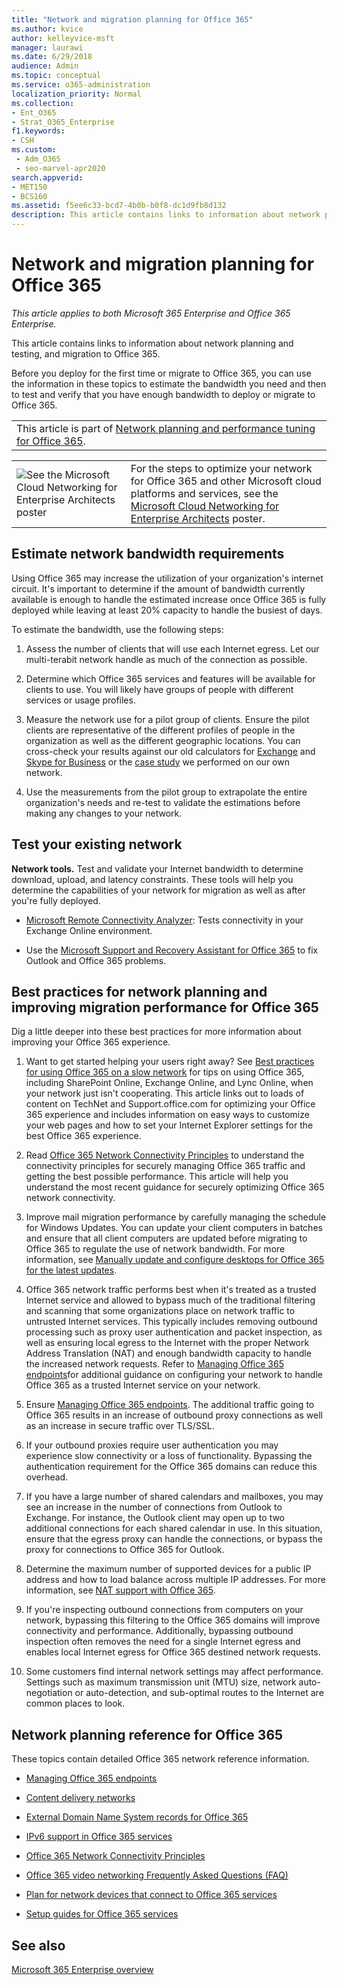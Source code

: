 ```yaml
---
title: "Network and migration planning for Office 365"
ms.author: kvice
author: kelleyvice-msft
manager: laurawi
ms.date: 6/29/2018
audience: Admin
ms.topic: conceptual
ms.service: o365-administration
localization_priority: Normal
ms.collection:
- Ent_O365
- Strat_O365_Enterprise
f1.keywords:
- CSH
ms.custom: 
 - Adm_O365
 - seo-marvel-apr2020
search.appverid:
- MET150
- BCS160
ms.assetid: f5ee6c33-bcd7-4b0b-b0f8-dc1d9fb8d132
description: This article contains links to information about network planning, testing, and migration to Office 365.
---
```


# Network and migration planning for Office 365

*This article applies to both Microsoft 365 Enterprise and Office 365 Enterprise.*

This article contains links to information about network planning and testing, and migration to Office 365.
  
Before you deploy for the first time or migrate to Office 365, you can use the information in these topics to estimate the bandwidth you need and then to test and verify that you have enough bandwidth to deploy or migrate to Office 365.

||
|:-----|
| This article is part of [Network planning and performance tuning for Office 365](https://aka.ms/tune).|

|||
|:-----|:-----|
|![See the Microsoft Cloud Networking for Enterprise Architects poster](media/3094be9f-2407-4fa5-896d-aa66ef7b9bb9.png)|For the steps to optimize your network for Office 365 and other Microsoft cloud platforms and services, see the [Microsoft Cloud Networking for Enterprise Architects](https://aka.ms/cloudarchnetworking) poster. |
   
## Estimate network bandwidth requirements
<a name="EstimateBandwidthRequirements"> </a>

Using Office 365 may increase the utilization of your organization's internet circuit. It's important to determine if the amount of bandwidth currently available is enough to handle the estimated increase once Office 365 is fully deployed while leaving at least 20% capacity to handle the busiest of days.
  
To estimate the bandwidth, use the following steps:
  
1. Assess the number of clients that will use each Internet egress. Let our multi-terabit network handle as much of the connection as possible. 
    
2. Determine which Office 365 services and features will be available for clients to use. You will likely have groups of people with different services or usage profiles.
    
3. Measure the network use for a pilot group of clients. Ensure the pilot clients are representative of the different profiles of people in the organization as well as the different geographic locations. You can cross-check your results against our old calculators for [Exchange](https://techcommunity.microsoft.com/t5/exchange-team-blog/announcing-the-exchange-client-network-bandwidth-calculator-beta/ba-p/601744) and [Skype for Business](https://go.microsoft.com/fwlink/p/?LinkId=321551) or the [case study](https://www.microsoft.com/itshowcase/Article/Content/631/Optimizing-network-performance-for-Microsoft-Office-365) we performed on our own network. 
    
4. Use the measurements from the pilot group to extrapolate the entire organization's needs and re-test to validate the estimations before making any changes to your network.
    
## Test your existing network
<a name="calculators"> </a>

 **Network tools.** Test and validate your Internet bandwidth to determine download, upload, and latency constraints. These tools will help you determine the capabilities of your network for migration as well as after you're fully deployed. 
    
- [Microsoft Remote Connectivity Analyzer](https://go.microsoft.com/fwlink/p/?LinkId=517243): Tests connectivity in your Exchange Online environment.
    
- Use the [Microsoft Support and Recovery Assistant for Office 365](https://diagnostics.office.com/#/Download?env=SOC) to fix Outlook and Office 365 problems. 
    
## Best practices for network planning and improving migration performance for Office 365
<a name="BestPractices"> </a>

Dig a little deeper into these best practices for more information about improving your Office 365 experience.
  
1. Want to get started helping your users right away? See [Best practices for using Office 365 on a slow network](https://support.office.com/article/fd16c8d2-4799-4c39-8fd7-045f06640166) for tips on using Office 365, including SharePoint Online, Exchange Online, and Lync Online, when your network just isn't cooperating. This article links out to loads of content on TechNet and Support.office.com for optimizing your Office 365 experience and includes information on easy ways to customize your web pages and how to set your Internet Explorer settings for the best Office 365 experience. 
    
2. Read [Office 365 Network Connectivity Principles](https://aka.ms/o365networkingprinciples) to understand the connectivity principles for securely managing Office 365 traffic and getting the best possible performance. This article will help you understand the most recent guidance for securely optimizing Office 365 network connectivity. 
    
3. Improve mail migration performance by carefully managing the schedule for Windows Updates. You can update your client computers in batches and ensure that all client computers are updated before migrating to Office 365 to regulate the use of network bandwidth. For more information, see [Manually update and configure desktops for Office 365 for the latest updates](https://support.microsoft.com/gp/office-2013-365-update).
    
4. Office 365 network traffic performs best when it's treated as a trusted Internet service and allowed to bypass much of the traditional filtering and scanning that some organizations place on network traffic to untrusted Internet services. This typically includes removing outbound processing such as proxy user authentication and packet inspection, as well as ensuring local egress to the Internet with the proper Network Address Translation (NAT) and enough bandwidth capacity to handle the increased network requests. Refer to [Managing Office 365 endpoints](https://support.office.com/article/99cab9d4-ef59-4207-9f2b-3728eb46bf9a)for additional guidance on configuring your network to handle Office 365 as a trusted Internet service on your network.
    
1. Ensure [Managing Office 365 endpoints](https://support.office.com/article/99cab9d4-ef59-4207-9f2b-3728eb46bf9a). The additional traffic going to Office 365 results in an increase of outbound proxy connections as well as an increase in secure traffic over TLS/SSL.
    
2. If your outbound proxies require user authentication you may experience slow connectivity or a loss of functionality. Bypassing the authentication requirement for the Office 365 domains can reduce this overhead.
    
3. If you have a large number of shared calendars and mailboxes, you may see an increase in the number of connections from Outlook to Exchange. For instance, the Outlook client may open up to two additional connections for each shared calendar in use. In this situation, ensure that the egress proxy can handle the connections, or bypass the proxy for connections to Office 365 for Outlook.
    
4. Determine the maximum number of supported devices for a public IP address and how to load balance across multiple IP addresses. For more information, see [NAT support with Office 365](nat-support-with-office-365.md).
    
5. If you're inspecting outbound connections from computers on your network, bypassing this filtering to the Office 365 domains will improve connectivity and performance. Additionally, bypassing outbound inspection often removes the need for a single Internet egress and enables local Internet egress for Office 365 destined network requests.
    
6. Some customers find internal network settings may affect performance. Settings such as maximum transmission unit (MTU) size, network auto-negotiation or auto-detection, and sub-optimal routes to the Internet are common places to look.
    
## Network planning reference for Office 365
<a name="NetReference"> </a>

These topics contain detailed Office 365 network reference information.
  
- [Managing Office 365 endpoints](https://support.office.com/article/99cab9d4-ef59-4207-9f2b-3728eb46bf9a)
    
- [Content delivery networks](content-delivery-networks.md)
    
- [External Domain Name System records for Office 365](external-domain-name-system-records.md)
    
- [IPv6 support in Office 365 services](ipv6-support.md)
    
- [Office 365 Network Connectivity Principles](https://aka.ms/o365networkingprinciples)
    
- [Office 365 video networking Frequently Asked Questions (FAQ)](office-365-video-networking-faq.md)
    
- [Plan for network devices that connect to Office 365 services](plan-for-network-devices.md)
    
- [Setup guides for Office 365 services](setup-guides-for-office-365.md)
 
## See also

[Microsoft 365 Enterprise overview](https://docs.microsoft.com/microsoft-365/enterprise/microsoft-365-overview)
